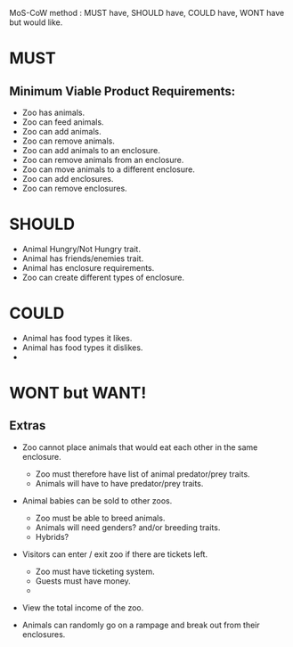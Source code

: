 MoS-CoW method : MUST have, SHOULD have, COULD have, WONT have but would like.

# MUST
## Minimum Viable Product Requirements:

* Zoo has animals.
* Zoo can feed animals.
* Zoo can add animals.
* Zoo can remove animals.
* Zoo can add animals to an enclosure.
* Zoo can remove animals from an enclosure.
* Zoo can move animals to a different enclosure.
* Zoo can add enclosures.
* Zoo can remove enclosures.

# SHOULD

* Animal Hungry/Not Hungry trait.
* Animal has friends/enemies trait.
* Animal has enclosure requirements.
* Zoo can create different types of enclosure.

# COULD

* Animal has food types it likes.
* Animal has food types it dislikes.
*


# WONT but WANT!
## Extras

* Zoo cannot place animals that would eat each other in the same enclosure.
  + Zoo must therefore have list of animal predator/prey traits.
  + Animals will have to have predator/prey traits.

* Animal babies can be sold to other zoos.
  + Zoo must be able to breed animals.
  + Animals will need genders? and/or breeding traits.
  + Hybrids?

* Visitors can enter / exit zoo if there are tickets left.
  + Zoo must have ticketing system.
  + Guests must have money.
  +

* View the total income of the zoo.
* Animals can randomly go on a rampage and break out from their enclosures.
